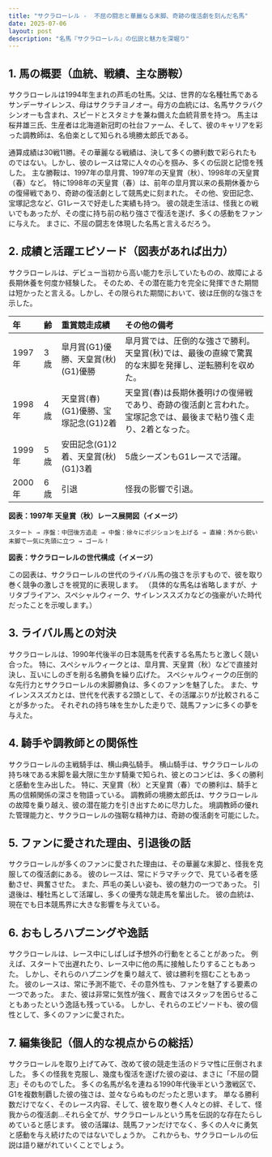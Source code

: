 ```yaml
---
title: "サクラローレル -  不屈の闘志と華麗なる末脚、奇跡の復活劇を刻んだ名馬"
date: 2025-07-06
layout: post
description: "名馬『サクラローレル』の伝説と魅力を深堀り"
---
```


## 1. 馬の概要（血統、戦績、主な勝鞍）

サクラローレルは1994年生まれの芦毛の牡馬。父は、世界的な名種牡馬であるサンデーサイレンス、母はサクラチヨノオー。母方の血統には、名馬サクラバクシンオーも含まれ、スピードとスタミナを兼ね備えた血統背景を持つ。  馬主は桜井雄三氏、生産者は北海道新冠町の社台ファーム、そして、彼のキャリアを彩った調教師は、名伯楽として知られる境勝太郎氏である。

通算成績は30戦11勝。その華麗なる戦績は、決して多くの勝利数で彩られたものではない。しかし、彼のレースは常に人々の心を掴み、多くの伝説と記憶を残した。  主な勝鞍は、1997年の皐月賞、1997年の天皇賞（秋）、1998年の天皇賞（春）など。  特に1998年の天皇賞（春）は、前年の皐月賞以来の長期休養からの復帰戦であり、奇跡の復活劇として競馬史に刻まれた。  その他、安田記念、宝塚記念など、G1レースで好走した実績も持つ。  彼の競走生活は、怪我との戦いでもあったが、その度に持ち前の粘り強さで復活を遂げ、多くの感動をファンに与えた。  まさに、不屈の闘志を体現した名馬と言えるだろう。


## 2. 成績と活躍エピソード（図表があれば出力）

サクラローレルは、デビュー当初から高い能力を示していたものの、故障による長期休養を何度か経験した。  そのため、その潜在能力を完全に発揮できた期間は短かったと言える。しかし、その限られた期間において、彼は圧倒的な強さを示した。


| 年     | 齢 | 重賞競走成績                                                                 | その他の備考                                                                     |
| :----- | :- | :--------------------------------------------------------------------------- | :------------------------------------------------------------------------------- |
| 1997年 | 3歳 | 皐月賞(G1)優勝、天皇賞(秋)(G1)優勝                                           | 皐月賞では、圧倒的な強さで勝利。天皇賞(秋)では、最後の直線で驚異的な末脚を発揮し、逆転勝利を収めた。 |
| 1998年 | 4歳 | 天皇賞(春)(G1)優勝、宝塚記念(G1)2着                                           | 天皇賞(春)は長期休養明けの復帰戦であり、奇跡の復活劇と言われた。宝塚記念では、最後まで粘り強く走り、2着となった。 |
| 1999年 | 5歳 | 安田記念(G1)2着、天皇賞(秋)(G1)3着                                           | 5歳シーズンもG1レースで活躍。                                                   |
| 2000年 | 6歳 |  引退                                                                     | 怪我の影響で引退。                                                             |


**図表：1997年 天皇賞（秋）レース展開図（イメージ）**

```
スタート → 序盤：中団後方追走 → 中盤：徐々にポジションを上げる → 直線：外から鋭い末脚で一気に先頭に立つ → ゴール！
```

**図表：サクラローレルの世代構成（イメージ）**

この図表は、サクラローレルの世代のライバル馬の強さを示すもので、彼を取り巻く競争の激しさを視覚的に表現します。  （具体的な馬名は省略しますが、ナリタブライアン、スペシャルウィーク、サイレンススズカなどの強豪がいた時代だったことを示唆します。）


## 3. ライバル馬との対決

サクラローレルは、1990年代後半の日本競馬を代表する名馬たちと激しく競い合った。  特に、スペシャルウィークとは、皐月賞、天皇賞（秋）などで直接対決し、互いにしのぎを削る名勝負を繰り広げた。  スペシャルウィークの圧倒的な先行力とサクラローレルの末脚勝負は、多くのファンを魅了した。  また、サイレンススズカとは、世代を代表する2頭として、その活躍ぶりが比較されることが多かった。  それぞれの持ち味を生かした走りで、競馬ファンに多くの夢を与えた。


## 4. 騎手や調教師との関係性

サクラローレルの主戦騎手は、横山典弘騎手。  横山騎手は、サクラローレルの持ち味である末脚を最大限に生かす騎乗で知られ、彼とのコンビは、多くの勝利と感動を生み出した。  特に、天皇賞（秋）と天皇賞（春）での勝利は、騎手と馬の信頼関係の深さを物語っている。  調教師の境勝太郎氏は、サクラローレルの故障を乗り越え、彼の潜在能力を引き出すために尽力した。  境調教師の優れた管理能力と、サクラローレルの強靭な精神力は、奇跡の復活劇を可能にした。


## 5. ファンに愛された理由、引退後の話

サクラローレルが多くのファンに愛された理由は、その華麗な末脚と、怪我を克服しての復活劇にある。  彼のレースは、常にドラマチックで、見ている者を感動させ、興奮させた。  また、芦毛の美しい姿も、彼の魅力の一つであった。  引退後は、種牡馬として活躍し、多くの優秀な競走馬を輩出した。  彼の血統は、現在でも日本競馬界に大きな影響を与えている。


## 6. おもしろハプニングや逸話

サクラローレルは、レース中にしばしば予想外の行動をとることがあった。  例えば、スタートで出遅れたり、レース中に他の馬に接触したりすることもあった。  しかし、それらのハプニングを乗り越えて、彼は勝利を掴むこともあった。  彼のレースは、常に予測不能で、その意外性も、ファンを魅了する要素の一つであった。  また、彼は非常に気性が強く、厩舎ではスタッフを困らせることもあったという逸話も残っている。  しかし、それらのエピソードも、彼の個性として、多くのファンに愛された。


## 7. 編集後記（個人的な視点からの総括）

サクラローレルを取り上げてみて、改めて彼の競走生活のドラマ性に圧倒されました。  多くの怪我を克服し、幾度も復活を遂げた彼の姿は、まさに「不屈の闘志」そのものでした。  多くの名馬が名を連ねる1990年代後半という激戦区で、G1を複数制覇した彼の強さは、並々ならぬものだったと思います。  単なる勝利数だけでなく、そのレース内容、そして、彼を取り巻く人々との絆、そして、怪我からの復活劇…それら全てが、サクラローレルという馬を伝説的な存在たらしめていると感じます。  彼の活躍は、競馬ファンだけでなく、多くの人々に勇気と感動を与え続けたのではないでしょうか。  これからも、サクラローレルの伝説は語り継がれていくことでしょう。
